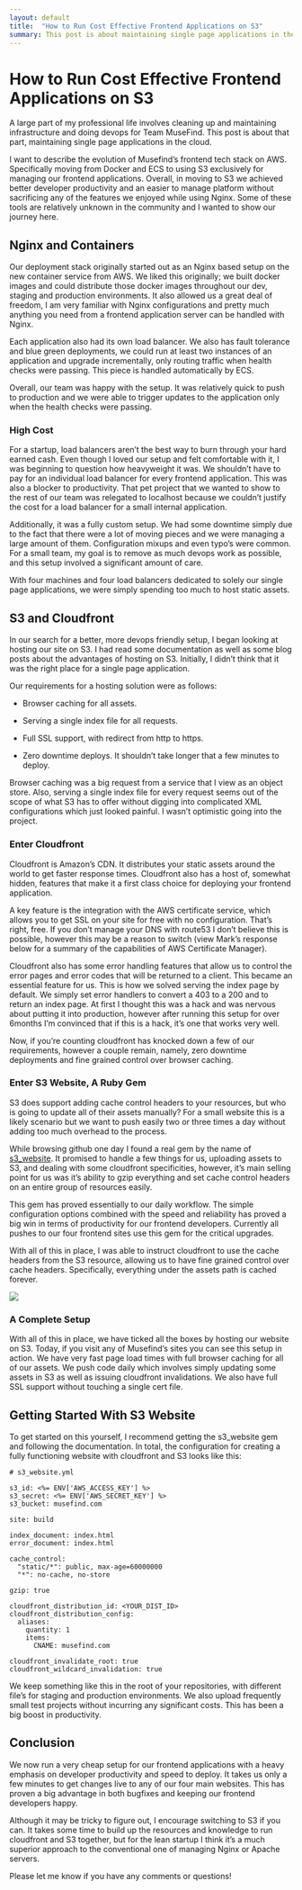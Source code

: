 ```yaml
---
layout: default
title:  "How to Run Cost Effective Frontend Applications on S3"
summary: This post is about maintaining single page applications in the cloud.
---
```


# How to Run Cost Effective Frontend Applications on S3

A large part of my professional life involves cleaning up and maintaining infrastructure and doing devops for Team MuseFind. This post is about that part, maintaining single page applications in the cloud.

I want to describe the evolution of Musefind’s frontend tech stack on AWS. Specifically moving from Docker and ECS to using S3 exclusively for managing our frontend applications. Overall, in moving to S3 we achieved better developer productivity and an easier to manage platform without sacrificing any of the features we enjoyed while using Nginx. Some of these tools are relatively unknown in the community and I wanted to show our journey here.

## Nginx and Containers

Our deployment stack originally started out as an Nginx based setup on the new container service from AWS. We liked this originally; we built docker images and could distribute those docker images throughout our dev, staging and production environments. It also allowed us a great deal of freedom, I am very familiar with Nginx configurations and pretty much anything you need from a frontend application server can be handled with Nginx.

Each application also had its own load balancer. We also has fault tolerance and blue green deployments, we could run at least two instances of an application and upgrade incrementally, only routing traffic when health checks were passing. This piece is handled automatically by ECS.

Overall, our team was happy with the setup. It was relatively quick to push to production and we were able to trigger updates to the application only when the health checks were passing.

### High Cost

For a startup, load balancers aren’t the best way to burn through your hard earned cash. Even though I loved our setup and felt comfortable with it, I was beginning to question how heavyweight it was. We shouldn’t have to pay for an individual load balancer for every frontend application. This was also a blocker to productivity. That pet project that we wanted to show to the rest of our team was relegated to localhost because we couldn’t justify the cost for a load balancer for a small internal application.

Additionally, it was a fully custom setup. We had some downtime simply due to the fact that there were a lot of moving pieces and we were managing a large amount of them. Configuration mixups and even typo’s were common. For a small team, my goal is to remove as much devops work as possible, and this setup involved a significant amount of care.

With four machines and four load balancers dedicated to solely our single page applications, we were simply spending too much to host static assets.

## S3 and Cloudfront

In our search for a better, more devops friendly setup, I began looking at hosting our site on S3. I had read some documentation as well as some blog posts about the advantages of hosting on S3. Initially, I didn’t think that it was the right place for a single page application.

Our requirements for a hosting solution were as follows:

* Browser caching for all assets.

* Serving a single index file for all requests.

* Full SSL support, with redirect from http to https.

* Zero downtime deploys. It shouldn’t take longer that a few minutes to deploy.

Browser caching was a big request from a service that I view as an object store. Also, serving a single index file for every request seems out of the scope of what S3 has to offer without digging into complicated XML configurations which just looked painful. I wasn’t optimistic going into the project.

### Enter Cloudfront

Cloudfront is Amazon’s CDN. It distributes your static assets around the world to get faster response times. Cloudfront also has a host of, somewhat hidden, features that make it a first class choice for deploying your frontend application.

A key feature is the integration with the AWS certificate service, which allows you to get SSL on your site for free with no configuration. That’s right, free. If you don’t manage your DNS with route53 I don’t believe this is possible, however this may be a reason to switch (view Mark’s response below for a summary of the capabilities of AWS Certificate Manager).

Cloudfront also has some error handling features that allow us to control the error pages and error codes that will be returned to a client. This became an essential feature for us. This is how we solved serving the index page by default. We simply set error handlers to convert a 403 to a 200 and to return an index page. At first I thought this was a hack and was nervous about putting it into production, however after running this setup for over 6months I’m convinced that if this is a hack, it’s one that works very well.

Now, if you’re counting cloudfront has knocked down a few of our requirements, however a couple remain, namely, zero downtime deployments and fine grained control over browser caching.

### Enter S3 Website, A Ruby Gem

S3 does support adding cache control headers to your resources, but who is going to update all of their assets manually? For a small website this is a likely scenario but we want to push easily two or three times a day without adding too much overhead to the process.

While browsing github one day I found a real gem by the name of [s3_website](https://github.com/laurilehmijoki/s3_website). It promised to handle a few things for us, uploading assets to S3, and dealing with some cloudfront specificities, however, it’s main selling point for us was it’s ability to gzip everything and set cache control headers on an entire group of resources easily.

This gem has proved essentially to our daily workflow. The simple configuration options combined with the speed and reliability has proved a big win in terms of productivity for our frontend developers. Currently all pushes to our four frontend sites use this gem for the critical upgrades.

With all of this in place, I was able to instruct cloudfront to use the cache headers from the S3 resource, allowing us to have fine grained control over cache headers. Specifically, everything under the assets path is cached forever.

![](https://cdn-images-1.medium.com/max/2000/1*0i0uDCNs3-OcJinCEuyEtQ.jpeg)

### **A Complete Setup**

With all of this in place, we have ticked all the boxes by hosting our website on S3. Today, if you visit any of Musefind’s sites you can see this setup in action. We have very fast page load times with full browser caching for all of our assets. We push code daily which involves simply updating some assets in S3 as well as issuing cloudfront invalidations. We also have full SSL support without touching a single cert file.

## Getting Started With S3 Website

To get started on this yourself, I recommend getting the s3_website gem and following the documentation. In total, the configuration for creating a fully functioning website with cloudfront and S3 looks like this:

    # s3_website.yml

    s3_id: <%= ENV['AWS_ACCESS_KEY'] %>
    s3_secret: <%= ENV['AWS_SECRET_KEY'] %>
    s3_bucket: musefind.com

    site: build

    index_document: index.html
    error_document: index.html

    cache_control:
      "static/*": public, max-age=60000000
      "*": no-cache, no-store

    gzip: true

    cloudfront_distribution_id: <YOUR_DIST_ID>
    cloudfront_distribution_config:
      aliases:
        quantity: 1
        items:
          CNAME: musefind.com

    cloudfront_invalidate_root: true
    cloudfront_wildcard_invalidation: true

We keep something like this in the root of your repositories, with different file’s for staging and production environments. We also upload frequently small test projects without incurring any significant costs. This has been a big boost in productivity.

## Conclusion

We now run a very cheap setup for our frontend applications with a heavy emphasis on developer productivity and speed to deploy. It takes us only a few minutes to get changes live to any of our four main websites. This has proven a big advantage in both bugfixes and keeping our frontend developers happy.

Although it may be tricky to figure out, I encourage switching to S3 if you can. It takes some time to build up the resources and knowledge to run cloudfront and S3 together, but for the lean startup I think it’s a much superior approach to the conventional one of managing Nginx or Apache servers.

Please let me know if you have any comments or questions!
